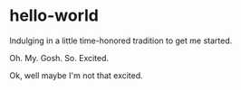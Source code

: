 # hello-world
Indulging in a little time-honored tradition to get me started.

Oh. My. Gosh. So. Excited.

Ok, well maybe I'm not that excited.
